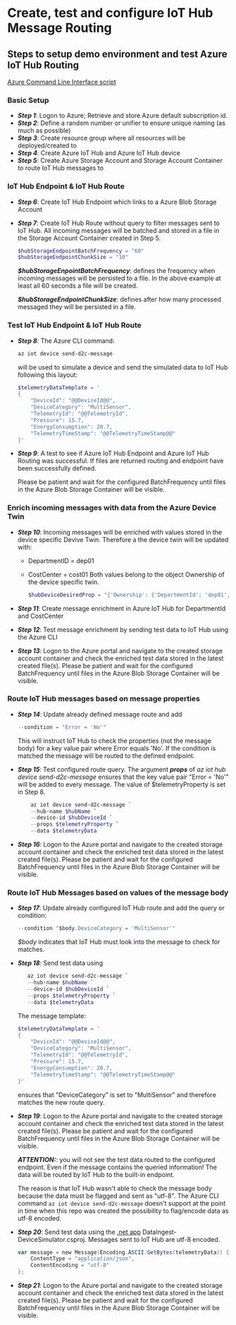 # Create, test and configure IoT Hub Message Routing

## Steps to setup demo environment and test Azure IoT Hub Routing

[Azure Command Line Interface script](./CreateEnv-TestEnv.azcli)

### Basic Setup

- ***Step 1***: Logon to Azure; Retrieve and store Azure default subscription id.
- ***Step 2***: Define a random number or unifier to ensure unique naming (as much as possible)
- ***Step 3***: Create resource group where all resources will be deployed/created to
- ***Step 4***: Create Azure IoT Hub and Azure IoT Hub device
- ***Step 5***: Create Azure Storage Account and Storage Account Container to route IoT Hub messages to

### IoT Hub Endpoint & IoT Hub Route

- ***Step 6***: Create IoT Hub Endpoint which links to a Azure Blob Storage Account
- ***Step 7***: Create IoT Hub Route without query to filter messages sent to IoT Hub. All incoming messages will be batched and stored in a file in the Storage Account Container created in Step 5.

    ```Powershell
    $hubStorageEndpointBatchFrequency = "60"
    $hubStorageEndpointChunkSize = "10"
    ```

    ***$hubStorageEnpointBatchFrequency***: defines the frequency when incoming messages will be persisted to a file. In the above example at least all 60 seconds a file will be created.

    ***$hubStorageEndpointChunkSize***: defines after how many processed messaged they will be persisted in a file.

### Test IoT Hub Endpoint & IoT Hub Route

- ***Step 8***: The Azure CLI command:

    ```Powershell
    az iot device send-d2c-message
    ```

    will be used to simulate a device and send the simulated data to IoT Hub following this layout:

    ```Powershell
    $telemetryDataTemplate = '
    {
        "DeviceId": "@@DeviceId@@", 
        "DeviceCategory": "MultiSensor", 
        "TelemetryId": "@@TelemetryId",
        "Pressure": 15.7, 
        "EnergyConsumption": 20.7, 
        "TelemetryTimeStamp": "@@TelemetryTimeStamp@@"
    }'
    ```

- ***Step 9***: A test to see if Azure IoT Hub Endpoint and Azure IoT Hub Routing was successful. If files are returned routing and endpoint have been successfully defined.

    Please be patient and wait for the configured BatchFrequency until files in the Azure Blob Storage Container will be visible.

### Enrich incoming messages with data from the Azure Device Twin

- ***Step 10***: Incoming messages will be enriched with values stored in the device specific Devive Twin. Therefore a the device twin will be updated with:
  - DepartmentID = dep01
  - CostCenter = cost01
Both values belong to the object Ownership of the device specific twin.

    ```Powershell
    $hubDeviceDesiredProp = "{'Ownership': {'DepartmentId': 'dep01', 'CostCenter': 'cost01'}}"
    ```

- ***Step 11***: Create message enrichment in Azure IoT Hub for DepartmentId and CostCenter
- ***Step 12***: Test message enrichment by sending test data to IoT Hub using the Azure CLI
- ***Step 13***: Logon to the Azure portal and navigate to the created storage account container and check the enriched test data stored in the latest created file(s). Please be patient and wait for the configured BatchFrequency until files in the Azure Blob Storage Container will be visible.

### Route IoT Hub messages based on message properties

- ***Step 14***: Update already defined message route and add  

    ```Powershell
    --condition = "Error = 'No'" 
    ```

    This will instruct IoT Hub to check the properties (not the message body) for a key value pair where Error equals 'No'. If the condition is matched the message will be routed to the defined endpoint.

- ***Step 15***: Test configured route query. The argument ***props*** of *az iot hub device send-d2c-message* ensures that the key value pair "Error = 'No'" will be added to every message. The value of $telemetryProperty is set in Step 8.

    ```Powershell
        az iot device send-d2c-message `
        --hub-name $hubName `
        --device-id $hubDeviceId `
        --props $telemetryProperty `
        --data $telemetryData 
    ```

- ***Step 16***: Logon to the Azure portal and navigate to the created storage account container and check the enriched test data stored in the latest created file(s). Please be patient and wait for the configured BatchFrequency until files in the Azure Blob Storage Container will be visible.

### Route IoT Hub Messages based on values of the message body

- ***Step 17***: Update already configured IoT Hub route and add the query or condition: 

    ```Powershell
    --condition "$body.DeviceCategory = 'MultiSensor'"
    ```

    *$body* indicates that IoT Hub must look into the message to check for matches.

- ***Step 18***: Send test data using 

     ```Powershell
        az iot device send-d2c-message `
        --hub-name $hubName `
        --device-id $hubDeviceId `
        --props $telemetryProperty `
        --data $telemetryData 
    ```

    The message template: 

    ```Powershell
    $telemetryDataTemplate = '
    {
        "DeviceId": "@@DeviceId@@", 
        "DeviceCategory": "MultiSensor", 
        "TelemetryId": "@@TelemetryId",
        "Pressure": 15.7, 
        "EnergyConsumption": 20.7, 
        "TelemetryTimeStamp": "@@TelemetryTimeStamp@@"
    }'
    ```

    ensures that "DeviceCategory" is set to "MultiSensor" and therefore matches the new route query.

- ***Step 19***: Logon to the Azure portal and navigate to the created storage account container and check the enriched test data stored in the latest created file(s). Please be patient and wait for the configured BatchFrequency until files in the Azure Blob Storage Container will be visible.

    ***ATTENTION:***: you will not see the test data routed to the configured endpoint. Even if the message contains the queried information! The data will be routed by IoT Hub to the built-in endpoint.

    The reason is that IoT Hub wasn't able to check the message body because the data must be flagged and sent as "utf-8". The Azure CLI command ```az iot device send-d2c-message``` doesn't support at the point in time when this repo was created the possibility to flag/encode data as utf-8 encoded.

- ***Step 20***: Send test data using the [.net app](../src/DataIngest-DeviceSimulator/) DataIngest-DeviceSimulator.csproj. Messages sent to IoT Hub are utf-8 encoded.

    ```Powershell
    var message = new Message(Encoding.ASCII.GetBytes(telemetryData)) {
        ContentType = "application/json",
        ContentEncoding = "utf-8"
    };
    ```

- ***Step 21***: Logon to the Azure portal and navigate to the created storage account container and check the enriched test data stored in the latest created file(s). Please be patient and wait for the configured BatchFrequency until files in the Azure Blob Storage Container will be visible.  
